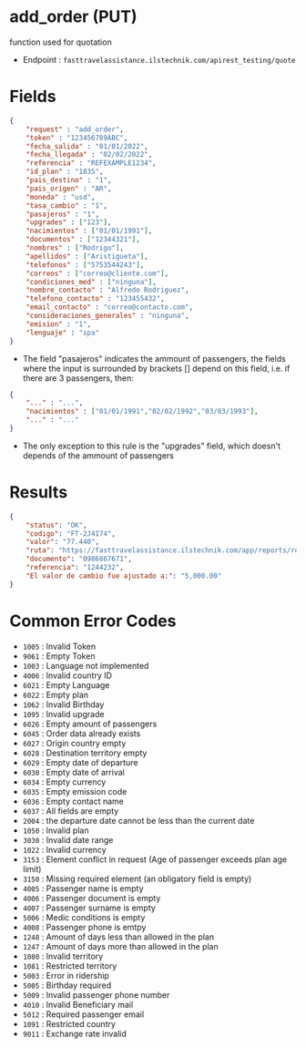 # add_order (PUT)

function used for quotation

* Endpoint : ```fasttravelassistance.ilstechnik.com/apirest_testing/quote```

# Fields

```JSON
{
    "request" : "add_order",
    "token" : "123456789ABC",
    "fecha_salida" : "01/01/2022",
    "fecha_llegada" : "02/02/2022",
    "referencia" : "REFEXAMPLE1234",
    "id_plan" : "1835",
    "pais_destino" : "1",
    "pais_origen" : "AR",
    "moneda" : "usd",
    "tasa_cambio" : "1",
    "pasajeros" : "1",
    "upgrades" : ["123"],
    "nacimientos" : ["01/01/1991"],
    "documentos" : ["12344321"],
    "nombres" : ["Rodrigo"],
    "apellidos" : ["Aristigueta"],
    "telefonos" : ["5753544243"],
    "correos" : ["correo@cliente.com"],
    "condiciones_med" : ["ninguna"],
    "nombre_contacto" : "Alfredo Rodriguez",
    "telefono_contacto" : "123455432",
    "email_contacto" : "correo@contacto.com",
    "consideraciones_generales" : "ninguna",
    "emision" : "1",
    "lenguaje" : "spa"
}
```

* The field "pasajeros" indicates the ammount of passengers, the fields where the input is surrounded by brackets [] depend on this field, i.e. if there are 3 passengers, then: 

```JSON
{
    "..." : "...",
    "nacimientos" : ["01/01/1991","02/02/1992","03/03/1993"],
    "..." : "..."
}
```

* The only exception to this rule is the "upgrades" field, which doesn't depends of the ammount of passengers

# Results

```JSON
{
    "status": "OK",
    "codigo": "FT-2J4I74",
    "valor": "77.440",
    "ruta": "https://fasttravelassistance.ilstechnik.com/app/reports/reporte_orderventas.php?codigo=-2J4I74&selectLanguage=es&broker_sesion=2267",
    "documento": "0986867671",
    "referencia": "1244232",
    "El valor de cambio fue ajustado a:": "5,000.00"
}
```

# Common Error Codes

* ```1005``` : Invalid Token 
* ```9061``` : Empty Token
* ```1003``` : Language not implemented
* ```4006``` : Invalid country ID
* ```6021``` : Empty Language
* ```6022``` : Empty plan
* ```1062``` : Invalid Birthday
* ```1095``` : Invalid upgrade
* ```6026``` : Empty amount of passengers
* ```6045``` : Order data already exists
* ```6027``` : Origin country empty
* ```6028``` : Destination territory empty
* ```6029``` : Empty date of departure
* ```6030``` : Empty date of arrival
* ```6034``` : Empty currency
* ```6035``` : Empty emission code
* ```6036``` : Empty contact name
* ```6037``` : All fields are empty
* ```2004``` : the departure date cannot be less than the current date
* ```1050``` : Invalid plan
* ```3030``` : Invalid date range
* ```1022``` : Invalid currency
* ```3153``` : Element conflict in request (Age of passenger exceeds plan age limit)
* ```3150``` :  Missing required element (an obligatory field is empty)
* ```4005``` : Passenger name is empty
* ```4006``` : Passenger document is empty
* ```4007``` : Passenger surname is empty
* ```5006``` : Medic conditions is empty
* ```4008``` : Passenger phone is emtpy
* ```1248``` : Amount of days less than allowed in the plan
* ```1247``` : Amount of days more than allowed in the plan
* ```1080``` : Invalid territory
* ```1081``` : Restricted territory
* ```5003``` : Error in ridership
* ```5005``` : Birthday required
* ```5009``` : Invalid passenger phone number
* ```4010``` : Invalid Beneficiary mail
* ```5012``` : Required passenger email
* ```1091``` : Restricted country
* ```9011``` : Exchange rate invalid